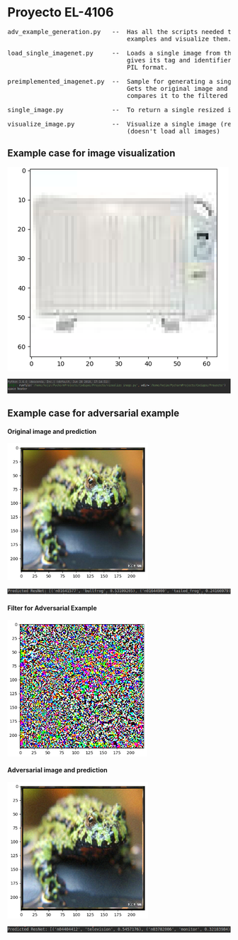 # Proyecto EL-4106

<pre>
adv_example_generation.py   --  Has all the scripts needed to generate adversarial
                                examples and visualize them.
                                
load_single_imagenet.py     --  Loads a single image from the ImageNet library and
                                gives its tag and identifier. Image is loaded in
                                PIL format.
                                
preimplemented_imagenet.py  --  Sample for generating a single adversarial example.
                                Gets the original image and its prediction, and
                                compares it to the filtered image and its predictiong.
                                
single_image.py             --  To return a single resized image and its tag

visualize_image.py          --  Visualize a single image (resized) and its tag 
                                (doesn't load all images)
</pre>

## Example case for image visualization

![Example image](Examples/example_image.png)

![Example text](Examples/example_text.png)

## Example case for adversarial example

#### Original image and prediction
![Example image](Examples/original_image.png)

![Example image](Examples/original_pred.png)

#### Filter for Adversarial Example
![Example image](Examples/filter.png)

#### Adversarial image and prediction
![Example image](Examples/adversarial_example.png)

![Example image](Examples/adversarial_pred.png)